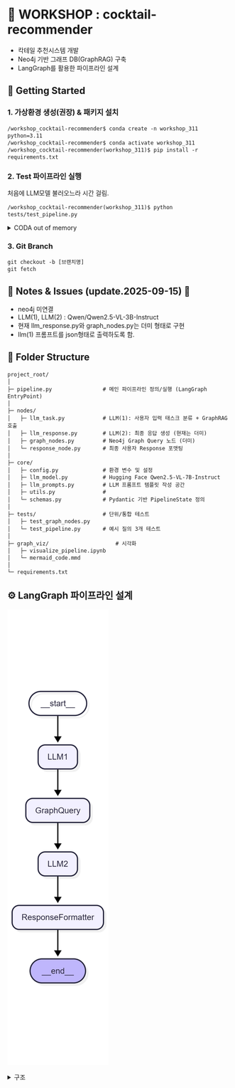 # 🍹 WORKSHOP : cocktail-recommender
- 칵테일 추천시스템 개발
- Neo4j 기반 그래프 DB(GraphRAG) 구축
- LangGraph를 활용한 파이프라인 설계

## 🚀 Getting Started
### 1. 가상환경 생성(권장) & 패키지 설치
```
/workshop_cocktail-recommender$ conda create -n workshop_311 python=3.11
/workshop_cocktail-recommender$ conda activate workshop_311
/workshop_cocktail-recommender(workshop_311)$ pip install -r requirements.txt
```
### 2. Test 파이프라인 실행
처음에 LLM모델 불러오느라 시간 걸림.
```
/workshop_cocktail-recommender(workshop_311)$ python tests/test_pipeline.py
```

<details> <summary> CODA out of memory </summary>
불필요한 파일, 오래된 캐시, 다운로드 파일 등을 삭제

```
# Hugging Face 캐시 정리
rm -rf ~/.cache/huggingface/hub
rm -rf ~/.cache/huggingface/transformers
```

실행중인 것 kill
```
# GPU모니터링
watch -n 1 nvidia-smi
```
</details>

### 3. Git Branch

```
git checkout -b [브랜치명]
git fetch
```

## 📌 Notes & Issues (update.2025-09-15) 🧷
- neo4j 미연결
- LLM(1), LLM(2) : Qwen/Qwen2.5-VL-3B-Instruct
- 현재 llm_response.py와 graph_nodes.py는 더미 형태로 구현 
- llm(1) 프롬프트를 json형태로 출력하도록 함.

## 📁 Folder Structure
```
project_root/
│
├─ pipeline.py                # 메인 파이프라인 정의/실행 (LangGraph EntryPoint)
│
├─ nodes/                     
│   ├─ llm_task.py            # LLM(1): 사용자 입력 태스크 분류 + GraphRAG 호출
│   ├─ llm_response.py        # LLM(2): 최종 응답 생성 (현재는 더미)
│   ├─ graph_nodes.py         # Neo4j Graph Query 노드 (더미)
│   └─ response_node.py       # 최종 사용자 Response 포맷팅
│
├─ core/                      
│   ├─ config.py              # 환경 변수 및 설정
│   ├─ llm_model.py           # Hugging Face Qwen2.5-VL-7B-Instruct 
│   ├─ llm_prompts.py         # LLM 프롬프트 템플릿 작성 공간
│   ├─ utils.py               # 
│   └─ schemas.py             # Pydantic 기반 PipelineState 정의
│
├─ tests/                     # 단위/통합 테스트
│   ├─ test_graph_nodes.py
│   └─ test_pipeline.py       # 예시 질의 3개 테스트
│
├─ graph_viz/                     # 시각화
│   ├─ visualize_pipeline.ipynb
│   └─ mermaid_code.mmd       
│
└─ requirements.txt
```

## ⚙️ LangGraph 파이프라인 설계
![파이프라인 구조](graph_viz/mermaid_code_white.png)
<details> <summary> 구조 </summary>
flow

```
[User Input] 
      │
      ▼
 [LLM(1) Node] ──> 속성 추출 & Graph Query
      │
      ▼
 [Graph Query Node] ──> Neo4j에서 후보 칵테일 조회
      │
      ▼
 [LLM(2) Node] ──> 최종 추천 텍스트 생성
      │
      ▼
 [Response Node] ──> 사용자 출력
```
</details>

